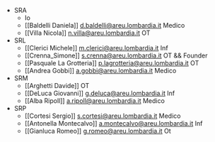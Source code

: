 - SRA
	- Io
	- [[Baldelli Daniela]] <d.baldelli@areu.lombardia.it> Medico
	- [[Villa Nicola]] <n.villa@areu.lombardia.it> OT
- SRL
	- [[Clerici Michele]] <m.clerici@areu.lombardia.it> Inf
	- [[Crenna_Simone]] <s.crenna@areu.lombardia.it> OT && Founder
	- [[Pasquale La Grotteria]] <p.lagrotteria@areu.lombardia.it> OT
	- [[Andrea Gobbi]] <a.gobbi@areu.lombardia.it> Medico
- SRM
	- [[Arghetti Davide]] OT
	- [[DeLuca Giovanni]] <g.deluca@areu.lombardia.it> Inf
	- [[Alba Ripoll]] <a.ripoll@areu.lombardia.it> Medico
- SRP
	- [[Cortesi Sergio]] <s.cortesi@areu.lombardia.it> Medico
	- [[Antonella Montecalvo]] <a.montecalvo@areu.lombardia.it> Inf
	- [[Gianluca Romeo]] <g.romeo@areu.lombardia.it> Ot